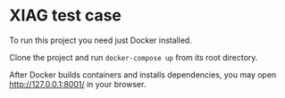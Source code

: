# XIAG test case

To run this project you need just Docker installed.

Clone the project and run `docker-compose up` from its root directory.

After Docker builds containers and installs dependencies, you may open http://127.0.0.1:8001/ in your browser.
